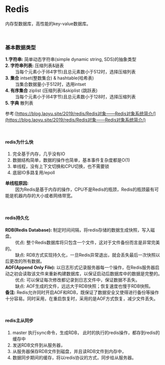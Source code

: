# Redis
内存型数据库，高性能的key-value数据库。

<br/>

### 基本数据类型
**1.字符串:** 简单动态字符串(simple dynamic string, SDS)的抽象类型  
**2. 字符串列表:**  压缩列表&链表  
&emsp;&emsp; 当每个元素小于(64字节)且总元素数小于512时，选择压缩列表  
**3. 集合**  intset(整数集合) & hashtable(哈希表)  
&emsp;&emsp; 当集合数据量小于512时，选用intset  
**4. 有序集合**  ziplist (压缩列表)&skiplist (跳跃表)  
&emsp;&emsp;  当每个元素小于(64字节)且总元素数小于128时，选择压缩列表   
**5. 字典**  散列表    

参考:[https://blog.laoyu.site/2019/redis/Redis对象——Redis对象系统简介/](https://blog.laoyu.site/2019/redis/Redis对象——Redis对象系统简介/)

<br/>

#### redis为什么快
1.  完全基于内存，几乎没有IO
2.  数据结构简单，数据的操作也简单，基本事件复杂度都是O(1)
3.  单线程，没有上下文切换和CPU切换，也不需要锁
4.  底层IO多路复用/epoll

**单线程原因:**  
&emsp;&emsp;  因为Redis是基于内存的操作，CPU不是Redis的瓶颈，Redis的瓶颈最有可能是机器内存的大小或者网络带宽。

<br/>

#### redis持久化
**RDB(Redis Database):** 制定时间间隔，将redis存储的数据生成快照，写入磁盘。  
&emsp;&emsp;  优点: 整个Redis数据库将只包含一个文件，这对于文件备份而言是非常完美的。  
&emsp;&emsp;  缺点: RDB方式实现持久化，一旦Redis异常退出，就会丢失最后一次快照以后更改的所有数据。  
**AOF(Append Only File):** 以日志形式记录服务器每一个操作，在Redis服务器启动之初会读取该文件来重新构建数据库，以保证启动后数据库中的数据是完整的。     
&emsp;&emsp;  优点: 可以保证每次修改都记录到日志文件中，保证数据不丢失。  
&emsp;&emsp;  缺点: AOF生成的文件，远远大于RDB快照；恢复速度也慢于RDB快照。  
**备注:** Redis允许同时开启AOF和RDB，既保证了数据安全又使得进行备份等操作十分容易。同时采用，在重启恢复时，采用的是AOF方式恢复，减少文件丢失。  

<br/>

#### redis主从同步
1. master 执行sync命令，生成RDB， 此时的执行的redis操作，都存到redis的缓存中
2. 发送RDB文件到从服务器，
3. 从服务器保存RDB文件到磁盘，并且读RDB文件到内存中，
4. 数据同步期间的缓存，将以redis协议的方式，同步给从服务器。